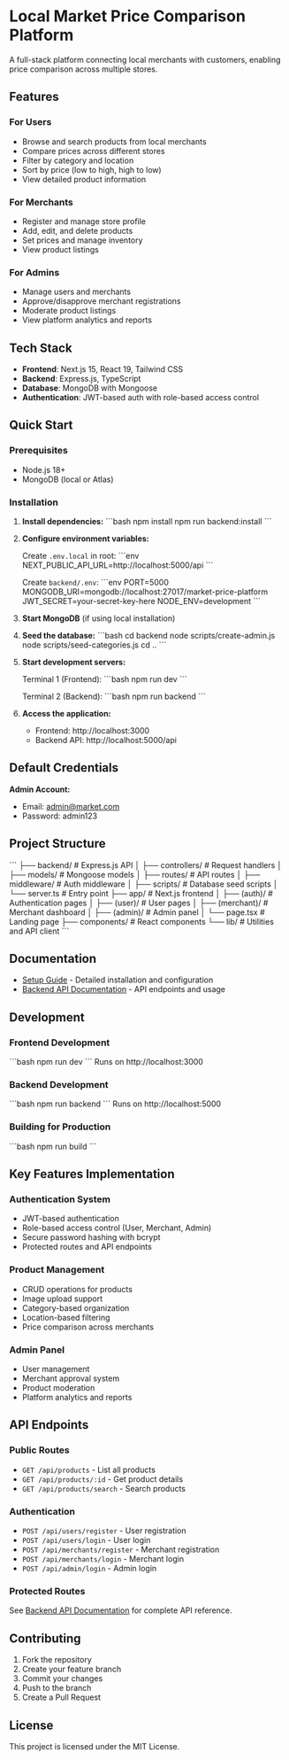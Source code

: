 # Local Market Price Comparison Platform

A full-stack platform connecting local merchants with customers, enabling price comparison across multiple stores.

## Features

### For Users
- Browse and search products from local merchants
- Compare prices across different stores
- Filter by category and location
- Sort by price (low to high, high to low)
- View detailed product information

### For Merchants
- Register and manage store profile
- Add, edit, and delete products
- Set prices and manage inventory
- View product listings

### For Admins
- Manage users and merchants
- Approve/disapprove merchant registrations
- Moderate product listings
- View platform analytics and reports

## Tech Stack

- **Frontend**: Next.js 15, React 19, Tailwind CSS
- **Backend**: Express.js, TypeScript
- **Database**: MongoDB with Mongoose
- **Authentication**: JWT-based auth with role-based access control

## Quick Start

### Prerequisites
- Node.js 18+
- MongoDB (local or Atlas)

### Installation

1. **Install dependencies:**
   \`\`\`bash
   npm install
   npm run backend:install
   \`\`\`

2. **Configure environment variables:**
   
   Create `.env.local` in root:
   \`\`\`env
   NEXT_PUBLIC_API_URL=http://localhost:5000/api
   \`\`\`
   
   Create `backend/.env`:
   \`\`\`env
   PORT=5000
   MONGODB_URI=mongodb://localhost:27017/market-price-platform
   JWT_SECRET=your-secret-key-here
   NODE_ENV=development
   \`\`\`

3. **Start MongoDB** (if using local installation)

4. **Seed the database:**
   \`\`\`bash
   cd backend
   node scripts/create-admin.js
   node scripts/seed-categories.js
   cd ..
   \`\`\`

5. **Start development servers:**
   
   Terminal 1 (Frontend):
   \`\`\`bash
   npm run dev
   \`\`\`
   
   Terminal 2 (Backend):
   \`\`\`bash
   npm run backend
   \`\`\`

6. **Access the application:**
   - Frontend: http://localhost:3000
   - Backend API: http://localhost:5000/api

## Default Credentials

**Admin Account:**
- Email: admin@market.com
- Password: admin123

## Project Structure

\`\`\`
├── backend/                 # Express.js API
│   ├── controllers/        # Request handlers
│   ├── models/            # Mongoose models
│   ├── routes/            # API routes
│   ├── middleware/        # Auth middleware
│   ├── scripts/           # Database seed scripts
│   └── server.ts          # Entry point
├── app/                    # Next.js frontend
│   ├── (auth)/            # Authentication pages
│   ├── (user)/            # User pages
│   ├── (merchant)/        # Merchant dashboard
│   ├── (admin)/           # Admin panel
│   └── page.tsx           # Landing page
├── components/            # React components
└── lib/                   # Utilities and API client
\`\`\`

## Documentation

- [Setup Guide](SETUP.md) - Detailed installation and configuration
- [Backend API Documentation](backend/README.md) - API endpoints and usage

## Development

### Frontend Development
\`\`\`bash
npm run dev
\`\`\`
Runs on http://localhost:3000

### Backend Development
\`\`\`bash
npm run backend
\`\`\`
Runs on http://localhost:5000

### Building for Production
\`\`\`bash
npm run build
\`\`\`

## Key Features Implementation

### Authentication System
- JWT-based authentication
- Role-based access control (User, Merchant, Admin)
- Secure password hashing with bcrypt
- Protected routes and API endpoints

### Product Management
- CRUD operations for products
- Image upload support
- Category-based organization
- Location-based filtering
- Price comparison across merchants

### Admin Panel
- User management
- Merchant approval system
- Product moderation
- Platform analytics and reports

## API Endpoints

### Public Routes
- `GET /api/products` - List all products
- `GET /api/products/:id` - Get product details
- `GET /api/products/search` - Search products

### Authentication
- `POST /api/users/register` - User registration
- `POST /api/users/login` - User login
- `POST /api/merchants/register` - Merchant registration
- `POST /api/merchants/login` - Merchant login
- `POST /api/admin/login` - Admin login

### Protected Routes
See [Backend API Documentation](backend/README.md) for complete API reference.

## Contributing

1. Fork the repository
2. Create your feature branch
3. Commit your changes
4. Push to the branch
5. Create a Pull Request

## License

This project is licensed under the MIT License.

